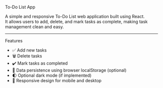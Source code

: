To-Do List App

A simple and responsive To-Do List web application built using React.  
It allows users to add, delete, and mark tasks as complete, making task management clean and easy.

---

Features

- ✅ Add new tasks
- 🗑️ Delete tasks
- ✔️ Mark tasks as completed
- 💾 Data persistence using browser localStorage (optional)
- 🌓 Optional dark mode (if implemented)
- 📱 Responsive design for mobile and desktop


